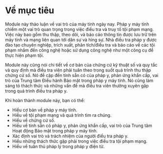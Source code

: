 # Về mục tiêu

Module này thảo luận về vai trò của máy tính ngày nay. Pháp y máy tính chiếm một vai trò quan trọng trong việc điều tra và truy tố tội phạm mạng. Việc này bao gồm thu thập, theo dõi, và báo cáo thông tin được lưu trữ trên máy tính và mạng liên quan tới dân sự và hìng sự. Nhà điều tra pháp y được đào tạo chuyên nghiệp, trích xuất, phân tích/điều tra và báo cáo về các tội phạm nhắm đến công nghệ hoặc sử dụng công nghệ như một công cụ để thực hiện phạm tội. 

Module này cũng nói chi tiết về cơ bản của chứng cứ kỹ thuật số và quy tắc và quy định mà điều tra viên phải tuân theo trong suốt quá trình thu thập chứng cứ số. Nó đề cập đến tính sẵn có của pháp y, phản ứng khẩn cấp, vai trò của Trung tâm Điều hành Bảo mật trong pháp y máy tính. Nó cũng làm sáng tỏ thách thức và những vấn đề mà điều tra viên thường xuyên gặp trong quá trình điều tra pháp y.

Khi hoàn thành module này, bạn có thể:
 - Hiểu cơ bản về pháp y máy tính.
 - Hiều về tội phạm mạng và quá trình tìm ra chúng.
 - Hiểu về chứng cứ số.
 - Hiều về tính sẵn có pháp y, phản ứng khẩn cấp, vai trò của Trung tâm Hoạt động Bảo mật trong pháp y máy tính.
 - Xác định vai trò và trách nhiệm của người điểu tra pháp y.
 - Hiểu những thách thức gặp phải trong việc điều tra tội phạm mạng.
 - Hiểu về tuân thủ pháp lý trong pháp y điện tử.
